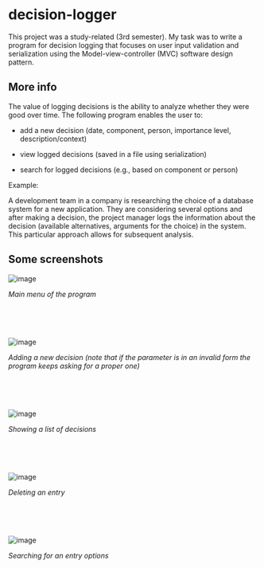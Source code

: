 # decision-logger
This project was a study-related (3rd semester). My task was to write a program for decision logging that focuses on user input validation and serialization using the Model-view-controller (MVC) software design pattern.

## More info
The value of logging decisions is the ability to analyze whether they were good over time. The following program enables the user to:

*   add a new decision (date, component, person, importance level, description/context)

*   view logged decisions (saved in a file using serialization)

*   search for logged decisions (e.g., based on component or person)

Example:

A development team in a company is researching the choice of a database system for a new application. They are considering several options and after making a decision, the project manager logs the information about the decision (available alternatives, arguments for the choice) in the system. This particular approach allows for subsequent analysis. 

## Some screenshots
![image](https://github.com/user-attachments/assets/210281f4-371e-459e-8f58-1b53c56afa09)

*Main menu of the program*

<br>
<br>
<br>

![image](https://github.com/user-attachments/assets/955d53d2-7c41-4c31-8614-36b9e2de8a5e)

*Adding a new decision (note that if the parameter is in an invalid form the program keeps asking for a proper one)*

<br>
<br>
<br>

![image](https://github.com/user-attachments/assets/9bd0009d-2cae-4f2c-9062-45211afe8761)

*Showing a list of decisions*

<br>
<br>
<br>

![image](https://github.com/user-attachments/assets/b8454c37-bb98-45d7-8a5d-0aa301aaaa22)

*Deleting an entry*

<br>
<br>
<br>

![image](https://github.com/user-attachments/assets/c5f51f66-89f7-4e1c-ba13-8e692c7019ed)

*Searching for an entry options*
